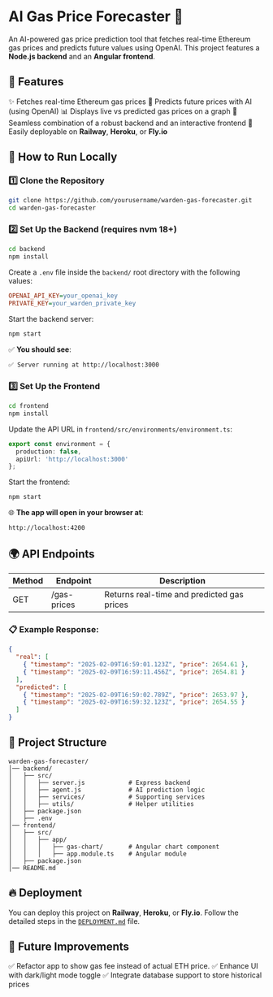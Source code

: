 # **AI Gas Price Forecaster** 🚀
An AI-powered gas price prediction tool that fetches real-time Ethereum gas prices and predicts future values using OpenAI. This project features a **Node.js backend** and an **Angular frontend**.
## **📌 Features**
✨ Fetches real-time Ethereum gas prices
🤖 Predicts future prices with AI (using OpenAI)
📊 Displays live vs predicted gas prices on a graph
🔗 Seamless combination of a robust backend and an interactive frontend
🚀 Easily deployable on **Railway**, **Heroku**, or **Fly.io**
## **🚀 How to Run Locally**
### 1️⃣ Clone the Repository
``` bash
git clone https://github.com/yourusername/warden-gas-forecaster.git
cd warden-gas-forecaster
```
### 2️⃣ Set Up the Backend (requires nvm 18+)
``` bash
cd backend  
npm install  
```
Create a `.env` file inside the `backend/` root directory with the following values:
``` ini
OPENAI_API_KEY=your_openai_key  
PRIVATE_KEY=your_warden_private_key  
```
Start the backend server:
``` bash
npm start  
```
✅ **You should see**:
``` bash
✅ Server running at http://localhost:3000  
```
### 3️⃣ Set Up the Frontend
``` bash
cd frontend  
npm install  
```
Update the API URL in `frontend/src/environments/environment.ts`:
``` typescript
export const environment = {  
  production: false,  
  apiUrl: 'http://localhost:3000'  
};  
```
Start the frontend:
``` bash
npm start  
```
🌐 **The app will open in your browser at**:
``` 
http://localhost:4200  
```
## **🌍 API Endpoints**

| **Method** | **Endpoint** | **Description** |
| --- | --- | --- |
| GET | /gas-prices | Returns real-time and predicted gas prices |
### **📋 Example Response:**
``` json
{
  "real": [
    { "timestamp": "2025-02-09T16:59:01.123Z", "price": 2654.61 },
    { "timestamp": "2025-02-09T16:59:11.456Z", "price": 2654.81 }
  ],
  "predicted": [
    { "timestamp": "2025-02-09T16:59:02.789Z", "price": 2653.97 },
    { "timestamp": "2025-02-09T16:59:32.123Z", "price": 2654.55 }
  ]
}
```
## **🎯 Project Structure**
``` plaintext
warden-gas-forecaster/
│── backend/
│   ├── src/
│   │   ├── server.js            # Express backend
│   │   ├── agent.js             # AI prediction logic
│   │   ├── services/            # Supporting services
│   │   ├── utils/               # Helper utilities
│   ├── package.json
│   ├── .env
│── frontend/
│   ├── src/
│   │   ├── app/
│   │   │   ├── gas-chart/       # Angular chart component
│   │   │   ├── app.module.ts    # Angular module
│   ├── package.json
│── README.md
```
## **🔥 Deployment**
You can deploy this project on **Railway**, **Heroku**, or **Fly.io**.
Follow the detailed steps in the [`DEPLOYMENT.md`](./DEPLOYMENT.md) file.
## **📜 Future Improvements**
✅ Refactor app to show gas fee instead of actual ETH price.
✅ Enhance UI with dark/light mode toggle
✅ Integrate database support to store historical prices